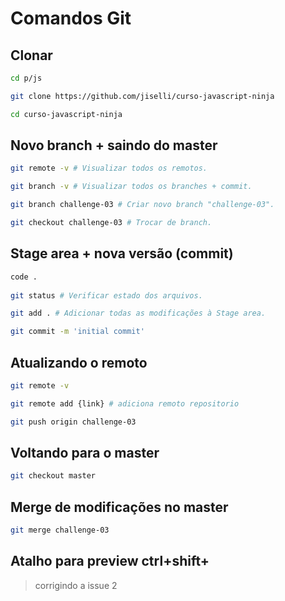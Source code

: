 # Comandos Git

## Clonar

```bash
cd p/js

git clone https://github.com/jiselli/curso-javascript-ninja

cd curso-javascript-ninja

```
## Novo branch + saindo do master

```bash
git remote -v # Visualizar todos os remotos.

git branch -v # Visualizar todos os branches + commit.

git branch challenge-03 # Criar novo branch "challenge-03".

git checkout challenge-03 # Trocar de branch.
```

## Stage area + nova versão (commit)

```bash
code .
    
git status # Verificar estado dos arquivos.

git add . # Adicionar todas as modificações à Stage area.

git commit -m 'initial commit'
```

## Atualizando o remoto

```bash
git remote -v

git remote add {link} # adiciona remoto repositorio  

git push origin challenge-03
```

## Voltando para o master

```bash
git checkout master
```

## Merge de modificações no master

```bash
git merge challenge-03
```

## Atalho para preview ctrl+shift+

> corrigindo a issue 2
